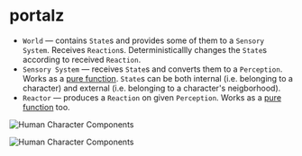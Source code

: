 portalz
=======
- `World` &mdash; contains `State`s and provides some of them to a `Sensory System`. Receives `Reaction`s. Deterministicallly changes the `State`s according to received `Reaction`.
- `Sensory System` &mdash; receives `State`s and converts them to a `Perception`. Works as a [pure function](https://en.wikipedia.org/wiki/Pure_function). `State`s can be both internal (i.e. belonging to a character) and external (i.e. belonging to a character's neigborhood).
- `Reactor` &mdash; produces a `Reaction` on given `Perception`. Works as a [pure function](https://en.wikipedia.org/wiki/Pure_function) too.

![Human Character Components](https://g.gravizo.com/source?https%3A%2F%2Fraw.githubusercontent.com%2Fbrotherdetjr%2Fportalz%2Fmaster%2Fcharacter.uml)

![Human Character Components](https://g.gravizo.com/source?https%3A%2F%2Fraw.githubusercontent.com%2Fbrotherdetjr%2Fportalz%2Fmaster%2Fcharacter-replay.uml)
